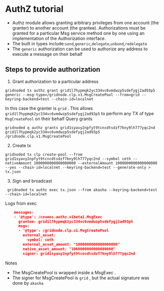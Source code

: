# AuthZ tutorial 
- Authz module allows granting arbitrary privileges from one account (the granter) to another account (the grantee). Authorizations must be granted for a particular Msg service method one by one using an implementation of the Authorization interface.
- The built in types include:`send`,`generic`,`delegate`,`unbond`,`redelegate`
- The `generic` authorization can be used to authorize any address to execute a message on their behalf

## Steps to provide authorization
1. Grant authorization to a particular address
```shell
gridnoded tx authz grant grid1l7hypmqk2yc334vc6vmdwzp5sdefygj2ad93p5 generic --msg-type=/gridnode.clp.v1.MsgCreatePool --from=grid --keyring-backend=test --chain-id=localnet

```
In this case the granter is `grid` . This allows `grid1l7hypmqk2yc334vc6vmdwzp5sdefygj2ad93p5` to perform any TX of type `MsgCreatePool` on their behalf
Query grants
```shell
gridnoded q authz grants grid1syavy2npfyt9tcncdtsdzf7kny9lh777yqc2nd grid1l7hypmqk2yc334vc6vmdwzp5sdefygj2ad93p5 /gridnode.clp.v1.MsgCreatePool
```
2. Create tx
```shell
gridnoded tx clp create-pool --from grid1syavy2npfyt9tcncdtsdzf7kny9lh777yqc2nd --symbol ceth --nativeAmount 1000000000000000000 --externalAmount 1000000000000000000  --yes --chain-id=localnet --keyring-backend=test --generate-only > tx.json
```

3. Sign and broadcast
```shell
 gridnoded tx authz exec tx.json --from akasha --keyring-backend=test --chain-id=localnet
```
Logs from exec 
```json lines
    messages:
    - '@type': /cosmos.authz.v1beta1.MsgExec
      grantee: grid1l7hypmqk2yc334vc6vmdwzp5sdefygj2ad93p5
      msgs:
      - '@type': /gridnode.clp.v1.MsgCreatePool
        external_asset:
          symbol: ceth
        external_asset_amount: "1000000000000000000"
        native_asset_amount: "1000000000000000000"
        signer: grid1syavy2npfyt9tcncdtsdzf7kny9lh777yqc2nd
```
Notes 
- The MsgCreatePool is wrapped inside a MsgExec .
- The signer for MsgCreatePool is `grid` , but the actual signature was done by `akasha`